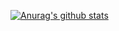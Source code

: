 [![Anurag's github stats](https://github-readme-stats.vercel.app/api?username=Kropi11)](https://github.com/anuraghazra/github-readme-stats&theme=dark)
